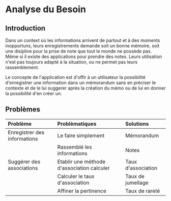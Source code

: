 # Analyse du Besoin

## Introduction
Dans un context où les informations arrivent de partout et à des moments inopportuns, leurs enregistrements demande soit un bonne mémoire, soit une disipline pour la prise de note que tout le monde ne possède pas. Même si il existe des applications pour prendre des notes. Leurs utilisation n'est pas toujours adapté à la situation, ou ne permet pas leurs rassemblement. 

Le concepte de l'application est d'offir à un utilisateur la possibilité d'enregistrer une information dans un mémorandum sans en préciser le contexte et de le lui suggerer après la création du mémo ou de lui en donner la possibilité d'en créer un. 

## Problèmes

|Problème               |Problèmatiques              |Solutions         |
|:----------------------|:---------------------------|:-----------------|
|Enregistrer des informations       |Le faire simplement        | Mémorandum|
|                                   |Rassemblé les informations | Notes|
|Suggérer des associations          |Etablir une méthode d'association calculer | Taux d'association |
|                                   |Calculer le taux d'association| Taux de jumellage |
|                                   |Affiner la pertinence| Taux de rareté|
